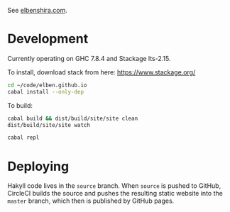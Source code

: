 See [elbenshira.com](http://elbenshira.com).

# Development

Currently operating on GHC 7.8.4 and Stackage lts-2.15.

To install, download stack from here: https://www.stackage.org/

```bash
cd ~/code/elben.github.io
cabal install --only-dep
```

To build:

```bash
cabal build && dist/build/site/site clean
dist/build/site/site watch

cabal repl
```


# Deploying

Hakyll code lives in the `source` branch. When `source` is pushed to GitHub,
CircleCI builds the source and pushes the resulting static website into the
`master` branch, which then is published by GitHub pages.

